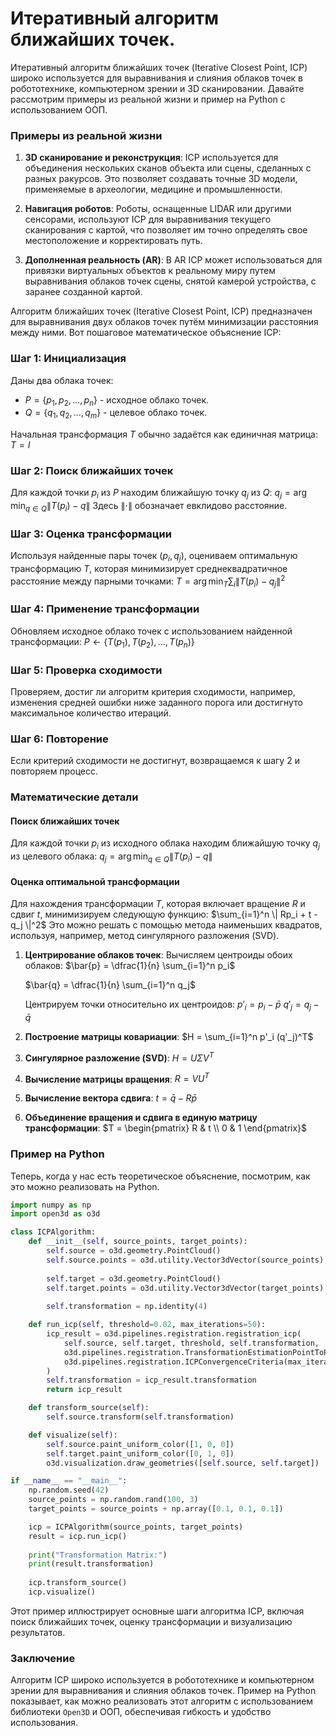 # Итеративный алгоритм ближайших точек.

Итеративный алгоритм ближайших точек (Iterative Closest Point, ICP) широко используется для выравнивания и слияния облаков точек в робототехнике, компьютерном зрении и 3D сканировании. Давайте рассмотрим примеры из реальной жизни и пример на Python с использованием ООП.

### Примеры из реальной жизни

1. **3D сканирование и реконструкция**: ICP используется для объединения нескольких сканов объекта или сцены, сделанных с разных ракурсов. Это позволяет создавать точные 3D модели, применяемые в археологии, медицине и промышленности.

2. **Навигация роботов**: Роботы, оснащенные LIDAR или другими сенсорами, используют ICP для выравнивания текущего сканирования с картой, что позволяет им точно определять свое местоположение и корректировать путь.

3. **Дополненная реальность (AR)**: В AR ICP может использоваться для привязки виртуальных объектов к реальному миру путем выравнивания облаков точек сцены, снятой камерой устройства, с заранее созданной картой.

Алгоритм ближайших точек (Iterative Closest Point, ICP) предназначен для выравнивания двух облаков точек путём минимизации расстояния между ними. Вот пошаговое математическое объяснение ICP:

### Шаг 1: Инициализация
Даны два облака точек:
- $P = \{p_1, p_2, \ldots, p_n\}$ - исходное облако точек.
- $Q = \{q_1, q_2, \ldots, q_m\}$ - целевое облако точек.

Начальная трансформация $T$ обычно задаётся как единичная матрица:
$T = I$

### Шаг 2: Поиск ближайших точек
Для каждой точки $p_i$ из $P$ находим ближайшую точку $q_j$ из $Q$:
$q_j = \arg\min_{q \in Q} \| T(p_i) - q \|$
Здесь $\| \cdot \|$ обозначает евклидово расстояние.

### Шаг 3: Оценка трансформации
Используя найденные пары точек $(p_i, q_j)$, оцениваем оптимальную трансформацию $T$, которая минимизирует среднеквадратичное расстояние между парными точками:
$T = \arg\min_T \sum_i \| T(p_i) - q_j \|^2$

### Шаг 4: Применение трансформации
Обновляем исходное облако точек с использованием найденной трансформации:
$P \leftarrow \{T(p_1), T(p_2), \ldots, T(p_n)\}$

### Шаг 5: Проверка сходимости
Проверяем, достиг ли алгоритм критерия сходимости, например, изменения средней ошибки ниже заданного порога или достигнуто максимальное количество итераций.

### Шаг 6: Повторение
Если критерий сходимости не достигнут, возвращаемся к шагу 2 и повторяем процесс.

### Математические детали

#### Поиск ближайших точек
Для каждой точки $p_i$ из исходного облака находим ближайшую точку $q_j$ из целевого облака:
$q_j = \arg\min_{q \in Q} \| T(p_i) - q \|$

#### Оценка оптимальной трансформации
Для нахождения трансформации $T$, которая включает вращение $R$ и сдвиг $t$, минимизируем следующую функцию:
$\sum_{i=1}^n \| Rp_i + t - q_j \|^2$
Это можно решать с помощью метода наименьших квадратов, используя, например, метод сингулярного разложения (SVD).

1. **Центрирование облаков точек**:
   Вычисляем центроиды обоих облаков:
   $\bar{p} = \dfrac{1}{n} \sum_{i=1}^n p_i$
   
   $\bar{q} = \dfrac{1}{n} \sum_{i=1}^n q_j$
   
   Центрируем точки относительно их центроидов:
   $p'_i = p_i - \bar{p}$
   $q'_j = q_j - \bar{q}$

2. **Построение матрицы ковариации**:
   $H = \sum_{i=1}^n p'_i (q'_j)^T$

3. **Сингулярное разложение (SVD)**:
   $H = U \Sigma V^T$
   
4. **Вычисление матрицы вращения**:
   $R = V U^T$

5. **Вычисление вектора сдвига**:
   $t = \bar{q} - R \bar{p}$

6. **Объединение вращения и сдвига в единую матрицу трансформации**:
   $T = \begin{pmatrix} R & t \\ 0 & 1 \end{pmatrix}$

### Пример на Python

Теперь, когда у нас есть теоретическое объяснение, посмотрим, как это можно реализовать на Python.

```python
import numpy as np
import open3d as o3d

class ICPAlgorithm:
    def __init__(self, source_points, target_points):
        self.source = o3d.geometry.PointCloud()
        self.source.points = o3d.utility.Vector3dVector(source_points)
        
        self.target = o3d.geometry.PointCloud()
        self.target.points = o3d.utility.Vector3dVector(target_points)
        
        self.transformation = np.identity(4)

    def run_icp(self, threshold=0.02, max_iterations=50):
        icp_result = o3d.pipelines.registration.registration_icp(
            self.source, self.target, threshold, self.transformation,
            o3d.pipelines.registration.TransformationEstimationPointToPoint(),
            o3d.pipelines.registration.ICPConvergenceCriteria(max_iteration=max_iterations)
        )
        self.transformation = icp_result.transformation
        return icp_result

    def transform_source(self):
        self.source.transform(self.transformation)

    def visualize(self):
        self.source.paint_uniform_color([1, 0, 0])
        self.target.paint_uniform_color([0, 1, 0])
        o3d.visualization.draw_geometries([self.source, self.target])

if __name__ == "__main__":
    np.random.seed(42)
    source_points = np.random.rand(100, 3)
    target_points = source_points + np.array([0.1, 0.1, 0.1])

    icp = ICPAlgorithm(source_points, target_points)
    result = icp.run_icp()
    
    print("Transformation Matrix:")
    print(result.transformation)
    
    icp.transform_source()
    icp.visualize()
```

Этот пример иллюстрирует основные шаги алгоритма ICP, включая поиск ближайших точек, оценку трансформации и визуализацию результатов.

### Заключение

Алгоритм ICP широко используется в робототехнике и компьютерном зрении для выравнивания и слияния облаков точек. Пример на Python показывает, как можно реализовать этот алгоритм с использованием библиотеки `Open3D` и ООП, обеспечивая гибкость и удобство использования.
